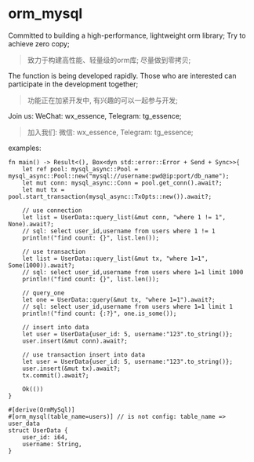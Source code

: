 # orm_mysql

Committed to building a high-performance, lightweight orm library; Try to achieve zero copy;
>致力于构建高性能、轻量级的orm库; 尽量做到零拷贝;

The function is being developed rapidly. Those who are interested can participate in the development together; 
>功能正在加紧开发中, 有兴趣的可以一起参与开发; 

Join us: WeChat: wx_essence, Telegram: tg_essence;
>加入我们: 微信: wx_essence, Telegram: tg_essence;


examples:

    fn main() -> Result<(), Box<dyn std::error::Error + Send + Sync>>{
        let ref pool: mysql_async::Pool = mysql_async::Pool::new("mysql://username:pwd@ip:port/db_name");
        let mut conn: mysql_async::Conn = pool.get_conn().await?;
        let mut tx = pool.start_transaction(mysql_async::TxOpts::new()).await?;

        // use connection
        let list = UserData::query_list(&mut conn, "where 1 != 1", None).await?;
        // sql: select user_id,username from users where 1 != 1
        println!("find count: {}", list.len());

        // use transaction
        let list = UserData::query_list(&mut tx, "where 1=1", Some(1000)).await?;
        // sql: select user_id,username from users where 1=1 limit 1000
        println!("find count: {}", list.len());

        // query_one
        let one = UserData::query(&mut tx, "where 1=1").await?;
        // sql: select user_id,username from users where 1=1 limit 1
        println!("find count: {:?}", one.is_some());

        // insert into data
        let user = UserData{user_id: 5, username:"123".to_string()};
        user.insert(&mut conn).await?;

        // use transaction insert into data
        let user = UserData{user_id: 5, username:"123".to_string()};
        user.insert(&mut tx).await?;
        tx.commit().await?;

        Ok(())
    }

    #[derive(OrmMySql)]
    #[orm_mysql(table_name=users)] // is not config: table_name => user_data
    struct UserData {
        user_id: i64,
        username: String,
    }